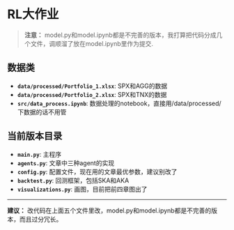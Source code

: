 # RL大作业

> **注意：** model.py和model.ipynb都是不完善的版本，我打算把代码分成几个文件，调顺溜了放在model.ipynb里作为提交.

## 数据类
- **`data/processed/Portfolio_1.xlsx`**: SPX和AGG的数据
- **`data/processed/Portfolio_2.xlsx`**: SPX和TNX的数据
- **`src/data_process.ipynb`**: 数据处理的notebook，直接用/data/processed/下数据的话不用管

## 当前版本目录
- **`main.py`**: 主程序
- **`agents.py`**: 文章中三种agent的实现
- **`config.py`**: 配置文件，现在用的文章最优参数，建议别改了
- **`backtest.py`**: 回测框架，包括SKA和AKA
- **`visualizations.py`**: 画图，目前把前四章图出了

---

**建议：** 改代码在上面五个文件里改，model.py和model.ipynb都是不完善的版本，而且过分冗长。

